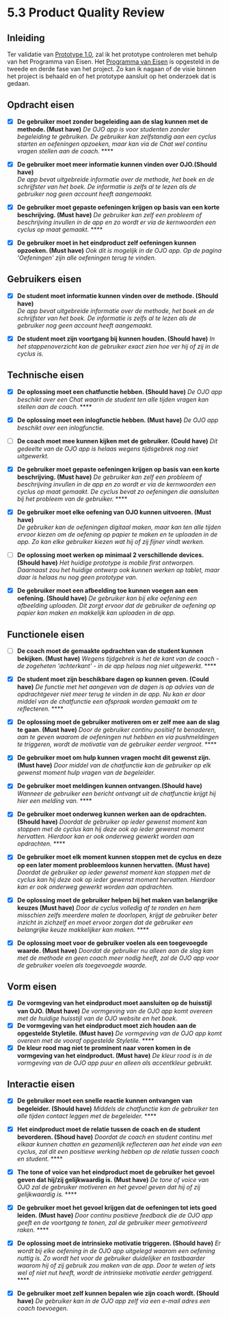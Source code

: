 # 5.3 Product Quality Review

## Inleiding

Ter validatie van [Prototype 1.0](5.1-prototype-1.0.md), zal ik het prototype controleren met behulp van het Programma van Eisen. Het [Programma van Eisen](../untitled/3.7-programma-van-eisen-1.0.md) is opgesteld in de tweede en derde fase van het project. Zo kan ik nagaan of de visie binnen het project is behaald en of het prototype aansluit op het onderzoek dat is gedaan. 

## **Opdracht eisen**

* [x] **De gebruiker moet zonder begeleiding aan de slag kunnen met de methode. \(Must have\)** _De OJO app is voor studenten zonder begeleiding te gebruiken. De gebruiker kan zelfstandig aan een cyclus starten en oefeningen opzoeken, maar kan via de Chat wel continu vragen stellen aan de coach._  ****
* [x] **De gebruiker moet meer informatie kunnen vinden over OJO.\(Should have\)**  
  _De app bevat uitgebreide informatie over de methode, het boek en de schrijfster van het boek. De informatie is zelfs al te lezen als de gebruiker nog geen account heeft aangemaakt._ 

* [x] **De gebruiker moet gepaste oefeningen krijgen op basis van een korte beschrijving. \(Must have\)** _De gebruiker kan zelf een probleem of beschrijving invullen in de app en zo wordt er via de kernwoorden een cyclus op maat gemaakt._  ****
* [x] **De gebruiker moet in het eindproduct zelf oefeningen kunnen opzoeken. \(Must have\)** _Ook dit is mogelijk in de OJO app. Op de pagina 'Oefeningen' zijn alle oefeningen terug te vinden._ 

## **Gebruikers eisen**

* [x] **De student moet informatie kunnen vinden over de methode. \(Should have\)**  
  _De app bevat uitgebreide informatie over de methode, het boek en de schrijfster van het boek. De informatie is zelfs al te lezen als de gebruiker nog geen account heeft aangemaakt._ 

* [x] **De student moet zijn voortgang bij kunnen houden. \(Should have\)** _In het stappenoverzicht kan de gebruiker exact zien hoe ver hij of zij in de cyclus is._

## **Technische eisen**

* [x] **De oplossing moet een chatfunctie hebben. \(Should have\)** _De OJO app beschikt over een Chat waarin de student ten alle tijden vragen kan stellen aan de coach._  ****
* [x] **De oplossing moet een inlogfunctie hebben. \(Must have\)** _De OJO app beschikt over een inlogfunctie._  
* [ ] **De coach moet mee kunnen kijken met de gebruiker. \(Could have\)** _Dit gedeelte van de OJO app is helaas wegens tijdsgebrek nog niet uitgewerkt._  
* [x] **De gebruiker moet gepaste oefeningen krijgen op basis van een korte beschrijving. \(Must have\)** _De gebruiker kan zelf een probleem of beschrijving invullen in de app en zo wordt er via de kernwoorden een cyclus op maat gemaakt. De cyclus bevat zo oefeningen die aansluiten bij het probleem van de gebruiker._  ****
* [x] **De gebruiker moet elke oefening van OJO kunnen uitvoeren. \(Must have\)**  
  _De gebruiker kan de oefeningen digitaal maken, maar kan ten alle tijden ervoor kiezen om de oefening op papier te maken en te uploaden in de app. Zo kan elke gebruiker kiezen wat hij of zij fijner vindt werken._ 

* [ ] **De oplossing moet werken op minimaal 2 verschillende devices. \(Should have\)** _Het huidige prototype is mobile first ontworpen. Daarnaast zou het huidige ontwerp ook kunnen werken op tablet, maar daar is helaas nu nog geen prototype van._   
* [x] **De gebruiker moet een afbeelding toe kunnen voegen aan een oefening. \(Should have\)** _De gebruiker kan bij elke oefening een afbeelding uploaden. Dit zorgt ervoor dat de gebruiker de oefening op papier kan maken en makkelijk kan uploaden in de app._

## **Functionele eisen**

* [ ] **De coach moet de gemaakte opdrachten van de student kunnen bekijken. \(Must have\)** _Wegens tijdgebrek is het de kant van de coach - de zogeheten 'achterkant' - in de app helaas nog niet uitgewerkt._  ****
* [x] **De student moet zijn beschikbare dagen op kunnen geven. \(Could have\)** _De functie met het aangeven van de dagen is op advies van de opdrachtgever niet meer terug te vinden in de app. Nu kan er door middel van de chatfunctie een afspraak worden gemaakt om te reflecteren._ ****
* [x] **De oplossing moet de gebruiker motiveren om er zelf mee aan de slag te gaan. \(Must have\)** _Door de gebruiker continu positief te benaderen, aan te geven waarom de oefeningen nut hebben en via pushmeldingen te triggeren, wordt de motivatie van de gebruiker eerder vergroot._  ****
* [x] **De gebruiker moet om hulp kunnen vragen mocht dit gewenst zijn. \(Must have\)** _Door middel van de chatfunctie kan de gebruiker op elk gewenst moment hulp vragen van de begeleider._ 
* [x] **De gebruiker moet meldingen kunnen ontvangen.\(Should have\)** _Wanneer de gebruiker een bericht ontvangt uit de chatfunctie krijgt hij hier een melding van._ ****
* [x] **De gebruiker moet onderweg kunnen werken aan de opdrachten.\(Should have\)** _Doordat de gebruiker op ieder gewenst moment kan stoppen met de cyclus kan hij deze ook op ieder gewenst moment hervatten. Hierdoor kan er ook onderweg gewerkt worden aan opdrachten._ ****
* [x] **De gebruiker moet elk moment kunnen stoppen met de cyclus en deze op een later moment probleemloos kunnen hervatten. \(Must have\)**  
  _Doordat de gebruiker op ieder gewenst moment kan stoppen met de cyclus kan hij deze ook op ieder gewenst moment hervatten. Hierdoor kan er ook onderweg gewerkt worden aan opdrachten._

* [x] **De oplossing moet de gebruiker helpen bij het maken van belangrijke keuzes \(Must have\)** _Door de cyclus volledig af te ronden en hem misschien zelfs meerdere malen te doorlopen, krijgt de gebruiker beter inzicht in zichzelf en moet ervoor zorgen dat de gebruiker een belangrijke keuze makkelijker kan maken._ ****
* [x] **De oplossing moet voor de gebruiker voelen als een toegevoegde waarde. \(Must have\)** _Doordat de gebruiker nu alleen aan de slag kan met de methode en geen coach meer nodig heeft, zal de OJO app voor de gebruiker voelen als toegevoegde waarde._ 

## **Vorm eisen**

* [x] **De vormgeving van het eindproduct moet aansluiten op de huisstijl van OJO. \(Must have\)** _De vormgeving van de OJO app komt overeen met de huidige huisstijl van de OJO website en het boek._  
* [x] **De vormgeving van het eindproduct moet zich houden aan de opgestelde Styletile. \(Must have\)** _De vormgeving van de OJO app komt overeen met de vooraf opgestelde Styletile._ ****
* [x] **De kleur rood mag niet te prominent naar voren komen in de vormgeving van het eindproduct. \(Must have\)** _De kleur rood is in de vormgeving van de OJO app puur en alleen als accentkleur gebruikt._ 

## **Interactie eisen**

* [x] **De gebruiker moet een snelle reactie kunnen ontvangen van begeleider. \(Should have\)** _Middels de chatfunctie kan de gebruiker ten alle tijden contact leggen met de begeleider._ ****
* [x] **Het eindproduct moet de relatie tussen de coach en de student bevorderen. \(Shoud have\)** _Doordat de coach en student continu met elkaar kunnen chatten en gezamenlijk reflecteren aan het einde van een cyclus, zal dit een positieve werking hebben op de relatie tussen coach en student._  ****
* [x] **The tone of voice van het eindproduct moet de gebruiker het gevoel geven dat hij/zij gelijkwaardig is. \(Must have\)** _De tone of voice van OJO zal de gebruiker motiveren en het gevoel geven dat hij of zij gelijkwaardig is._  ****
* [x] **De gebruiker moet het gevoel krijgen dat de oefeningen tot iets goed leiden. \(Must have\)** _Door continu positieve feedback die de OJO app geeft en de voortgang te tonen, zal de gebruiker meer gemotiveerd raken._  ****
* [x] **De oplossing moet de intrinsieke motivatie triggeren. \(Should have\)** _Er wordt bij elke oefening in de OJO app uitgelegd waarom een oefening nuttig is. Zo wordt het voor de gebruiker duidelijker en tastbaarder waarom hij of zij gebruik zou maken van de app. Door te weten of iets wel of niet nut heeft, wordt de intrinsieke motivatie eerder getriggerd._  ****
* [x] **De gebruiker moet zelf kunnen bepalen wie zijn coach wordt. \(Should have\)** _De gebruiker kan in de OJO app zelf via een e-mail adres een coach toevoegen._  



